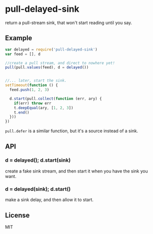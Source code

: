 # pull-delayed-sink

return a pull-stream sink, that won't start reading until you say.

## Example

``` js
var delayed = require('pull-delayed-sink')
var feed = [], d

//create a pull stream, and direct to nowhere yet!
pull(pull.values(feed), d = delayed())


//... later, start the sink.
setTimeout(function () {
  feed.push(1, 2, 3)

  d.start(pull.collect(function (err, ary) {
    if(err) throw err
    t.deepEqual(ary, [1, 2, 3])
    t.end()
  }))
})

```

`pull.defer` is a similar function, but it's a source instead of a sink.


## API

### d = delayed(); d.start(sink)

create a fake sink stream, and then start it when you have the sink you want.

### d = delayed(sink); d.start()

make a sink delay, and then allow it to start.

## License

MIT
